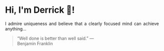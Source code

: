 # Hi, I'm Derrick 👋!
<p align="justify">I admire uniqueness and believe that a clearly focused mind can achieve anything...</p> 
<!-- #quote-start -->
<blockquote>&ldquo;Well done is better than well said.&rdquo; &mdash; <footer>Benjamin Franklin</footer></blockquote>
<!-- #quote-end -->
